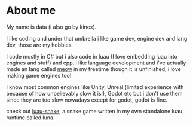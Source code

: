 # About me
My name is data (i also go by kinex).

I like coding and under that umbrella i like game dev, engine dev and lang dev, those are my hobbies.

I code mostly in C# but i also code in luau (I love embedding luau into engines and stuff) and cpp, i like language development and i've actually made an lang called [meow](https://github.com/KinexDev/Meow) in my freetime though it is unfinished, i love making game engines too!

I know most common engines like Unity, Unreal (limited experience with because of how unbelievably slow it is!), Godot etc but i don't use them since they are too slow nowadays except for godot, godot is fine.

check out [luau-snake](https://github.com/KinexDev/Luau-Snake), a snake game written in my own standalone luau runtime called luna.
